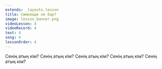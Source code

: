 ```yaml
---
extends: _layouts.lesson
title: Сөмкеңде не бар?
image: lesson_banner.png
videoLesson: 4
videoRecord: 4
text: 4
song: 4
lessonOrder: 4
---
```


Сенің атың кім?
Сенің атың кім?
Сенің атың кім?
Сенің атың кім?
Сенің атың кім?
